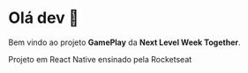 # Olá dev 👋

Bem vindo ao projeto **GamePlay** da **Next Level Week Together**. 

Projeto em React Native ensinado pela Rocketseat

